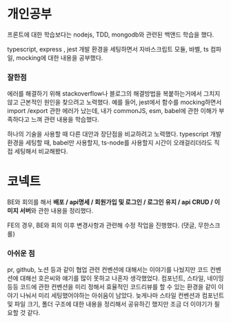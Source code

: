 # 개인공부

프론트에 대한 학습보다는 nodejs, TDD, mongodb와 관련된 백앤드 학습을 했다.

typescript, express , jest 개발 환경을 세팅하면서 자바스크립트 모듈, 바벨, ts 컴파일, mocking에 대한 내용을 공부했다.

### 잘한점

에러를 해결하기 위해 stackoverflow나 블로그의 해결방법을 복붙하는거에서 그치지 않고 근본적인 원인을 찾으려고 노력했다. 예를 들어, jest에서 함수를 mocking하면서 import /export 관한 에러가 났는데, 내가 commonJS, esm, babel에 관한 이해가 부족하다고 느껴 관련 내용을 학습했다.

하나의 기술을 사용할 때 다른 대안과 장단점을 비교하려고 노력했다. typescript 개발환경을 세팅할 때, babel만 사용할지, ts-node를 사용할지 시간이 오래걸리더라도 직접 세팅해서 비교해봤다.

# 코넥트

BE와 회의를 해서 **배포 / api명세 / 회원가입 및 로그인 / 로그인 유지 / api CRUD / 이미지 서버**와 관한 내용을 정리했다.

FE의 경우, BE와 회의 이후 변경사항과 관련해 수정 작업을 진행했다. (댓글, 무한스크롤)

### 아쉬운 점

pr, github, 노션 등과 같이 협업 관련 컨벤션에 대해서는 이야기를 나눴지만 코드 컨벤션에 대해선 호은씨와 얘기를 많이 못하고 나혼자 생각했었다. 컴포넌트, 스타일, 네이밍 등등 코드에 관한 컨벤션을 미리 정해서 효율적인 코드리뷰를 할 수 있는 환경을 같이 이야기 나눠서 미리 세팅했어야하는 아쉬움이 남았다. 늦게나마 스타일 컨벤션과 컴포넌트 및 파일 크기, 폴더 구조에 대한 내용을 정리해서 공유하긴 했지만 조금 더 이야기가 필요할 것 같다.
